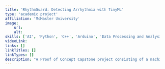 ```yaml
---
title: 'RhythmGuard: Detecting Arrhythmia with TinyML'
type: 'academic project'
affiliation: 'McMaster University'
image:
    url:
    alt:
skills: ['AI', 'Python', 'C++', 'Arduino', 'Data Processing and Analysis', 'Signal Processing']
videoLink:
links: []
linkTitles: []
linkTypes: []
description: "A Proof of Concept Capstone project consisting of a machine learning model on an ESP32 that detects and classifies arrhythmia instances from ECG and PPG signals."
---
```

